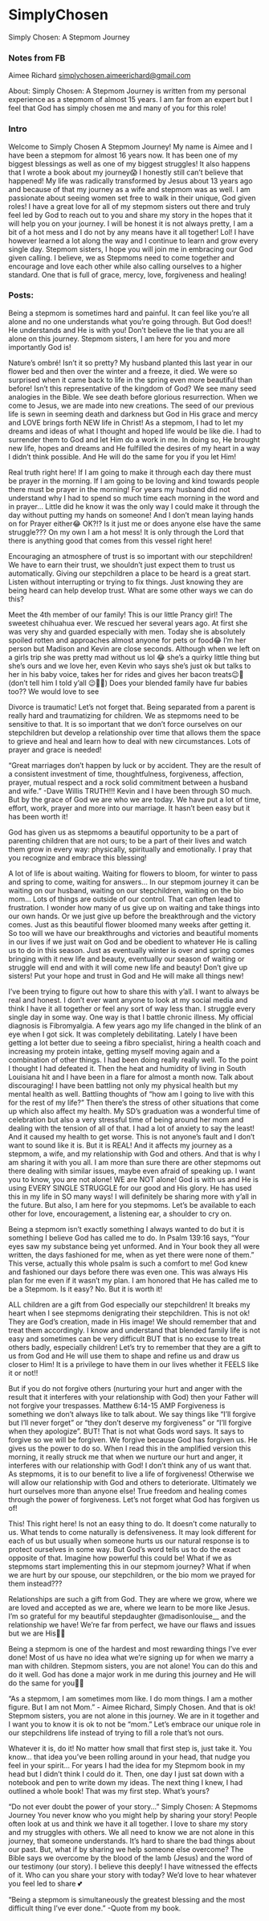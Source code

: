 # SimplyChosen
Simply Chosen: A Stepmom Journey

### Notes from FB

Aimee Richard
simplychosen.aimeerichard@gmail.com

About: 
Simply Chosen: A Stepmom Journey is written from my personal experience as a stepmom of almost 15 years. I am far from an expert but I feel that God has simply chosen me and many of you for this role!

### Intro
Welcome to Simply Chosen A Stepmom Journey!  My name is Aimee and I have been a stepmom for almost 16 years now. It has been one of my biggest blessings as well as one of my biggest struggles! It also happens that I wrote a book about my journey😱 I honestly still can’t believe that happened! 
My life was radically transformed by Jesus about 13 years ago and because of that my journey as a wife and stepmom was as well. I am passionate about seeing women set free to walk in their unique, God given roles!
I have a great love for all of my stepmom sisters out there and truly feel led by God to reach out to you and share my story in the hopes that it will help you on your journey. I will be honest it is not always pretty, I am a bit of a hot mess and I do not by any means have it all together! Lol! I have however learned a lot along the way and I continue to learn and grow every single day. 
Stepmom sisters, I hope you will join me in embracing our God given calling. I believe, we as Stepmoms need to come together and encourage and love each other while also calling ourselves to a higher standard. One that is full of grace, mercy, love, forgiveness and healing!

### Posts:
Being a stepmom is sometimes hard and painful. It can feel like you’re all alone and no one understands what you’re going through. But God does!! He understands and He is with you! Don’t believe the lie that you are all alone on this journey. Stepmom sisters, I am here for you and more importantly God is! 

Nature’s ombré! Isn’t it so pretty? My husband planted this last year in our flower bed and then over the winter and a freeze, it died. We were so surprised when it came back to life in the spring even more beautiful than before!
Isn’t this representative of the kingdom of God? We see many seed analogies in the Bible. We see death before glorious resurrection. 
When we come to Jesus, we are made into new creations. The seed of our previous life is sewn in seeming death and darkness but God in His grace and mercy and LOVE brings forth NEW life in Christ! 
As a stepmom, I had to let my dreams and ideas of what I thought and hoped life would be like die. I had to surrender them to God and let Him do a work in me. In doing so, He brought new life, hopes and dreams and He fulfilled the desires of my heart in a way I didn’t think possible. And He will do the same for you if you let Him! 

Real truth right here! If I am going to make it through each day there must be prayer in the morning. If I am going to be loving and kind towards people there must be prayer in the morning! For years my husband did not understand why I had to spend so much time each morning in the word and in prayer… Little did he know it was the only way I could make it through the day without putting my hands on someone! And I don’t mean laying hands on for Prayer either😂 OK?!? Is it just me or does anyone else have the same struggle??? On my own I am a hot mess! It is only through the Lord that there is anything good that comes from this vessel right here!

Encouraging an atmosphere of trust is so important with our stepchildren! We have to earn their trust, we shouldn’t just expect them to trust us automatically. 
Giving our stepchildren a place to be heard is a great start. Listen without interrupting or trying to fix things. Just knowing they are being heard can help develop trust. 
What are some other ways we can do this? 

Meet the 4th member of our family! This is our little Prancy girl! The sweetest chihuahua ever. We rescued her several years ago. At first she was very shy and guarded especially with men. Today she is absolutely spoiled rotten and approaches almost anyone for pets or food😂 
I’m her person but Madison and Kevin are close seconds. Although when we left on a girls trip she was pretty mad without us lol 😂 she’s a quirky little thing but she’s ours and we love her, even Kevin who says she’s just ok but talks to her in his baby voice, takes her for rides and gives her bacon treats😉🤣 (don’t tell him I told y’all 😉🤫🤭)
Does your blended family have fur babies too?? We would love to see 

Divorce is traumatic! Let’s not forget that. Being separated from a parent is really hard and traumatizing for children. We as stepmoms need to be sensitive to that. It is so important that we don’t force ourselves on our stepchildren but develop a relationship over time that allows them the space to grieve and heal and learn how to deal with new circumstances. Lots of prayer and grace is needed! 

“Great marriages don’t happen by luck or by accident. They are the result of a consistent investment of time, thoughtfulness, forgiveness, affection, prayer, mutual respect and a rock solid commitment between a husband and wife.” -Dave Willis 
TRUTH!!! Kevin and I have been through SO much. But by the grace of God we are who we are today. We have put a lot of time, effort, work, prayer and more into our marriage. It hasn’t been easy but it has been worth it!

God has given us as stepmoms a beautiful opportunity to be a part of parenting children that are not ours; to be a part of their lives and watch them grow in every way: physically, spiritually and emotionally. I pray that you recognize and embrace this blessing!

A lot of life is about waiting. Waiting for flowers to bloom, for winter to pass and spring to come, waiting for answers… 
In our stepmom journey it can be waiting on our husband, waiting on our stepchildren, waiting on the bio mom… Lots of things are outside of our control. That can often lead to frustration.
I wonder how many of us give up on waiting and take things into our own hands. Or we just give up before the breakthrough and the victory comes. 
Just as this beautiful flower bloomed many weeks after getting it. So too will we have our breakthroughs and victories and beautiful moments in our lives if we just wait on God and be obedient to whatever He is calling us to do in this season.
Just as eventually winter is over and spring comes bringing with it new life and beauty, eventually our season of waiting or struggle will end and with it will come new life and beauty!
Don’t give up sisters! Put your hope and trust in God and He will make all things new!

I’ve been trying to figure out how to share this with y’all. I want to always be real and honest. I don’t ever want anyone to look at my social media and think I have it all together or feel any sort of way less than.
I struggle every single day in some way. One way is that I battle chronic illness. My official diagnosis is Fibromyalgia. A few years ago my life changed in the blink of an eye when I got sick. It was completely debilitating. 
Lately I have been getting a lot better due to seeing a fibro specialist, hiring a health coach and increasing my protein intake, getting myself moving again and a combination of other things. I had been doing really really well. To the point I thought I had defeated it.
Then the heat and humidity of living in South Louisiana hit and I have been in a flare for almost a month now. Talk about discouraging! I have been battling not only my physical health but my mental health as well. Battling thoughts of “how am I going to live with this for the rest of my life?” 
Then there’s the stress of other situations that come up which also affect my health. My SD’s graduation was a wonderful time of celebration but also a very stressful time of being around her mom and dealing with the tension of all of that. I had a lot of anxiety to say the least! And it caused my health to get worse. 
This is not anyone’s fault and I don’t want to sound like it is. But it is REAL! And it affects my journey as a stepmom, a wife, and my relationship with God and others. And that is why I am sharing it with you all. I am more than sure there are other stepmoms out there dealing with similar issues, maybe even afraid of speaking up. I want you to know, you are not alone! 
WE are NOT alone! God is with us and He is using EVERY SINGLE STRUGGLE for our good and His glory. He has used this in my life in SO many ways! I will definitely be sharing more with y’all in the future. But also, I am here for you stepmoms. Let’s be available to each other for love, encouragement, a listening ear, a shoulder to cry on.

Being a stepmom isn’t exactly something I always wanted to do but it is something I believe God has called me to do. In Psalm 139:16 says, “Your eyes saw my substance being yet unformed. And in Your book they all were written, the days fashioned for me, when as yet there were none of them.” This verse, actually this whole psalm is such a comfort to me! God knew and fashioned our days before there was even one. This was always His plan for me even if it wasn’t my plan. I am honored that He has called me to be a Stepmom. Is it easy? No. But it is worth it!

ALL children are a gift from God especially our stepchildren! It breaks my heart when I see stepmoms denigrating their stepchildren. This is not ok! They are God’s creation, made in His image! We should remember that and treat them accordingly. I know and understand that blended family life is not easy and sometimes can be very difficult BUT that is no excuse to treat others badly, especially children! Let’s try to remember that they are a gift to us from God and He will use them to shape and refine us and draw us closer to Him! It is a privilege to have them in our lives whether it FEELS like it or not!!

But if you do not forgive others (nurturing your hurt and anger with the result that it interferes with your relationship with God) then your Father will not forgive your trespasses. Matthew 6:14-15 AMP
Forgiveness is something we don’t always like to talk about. We say things like “I’ll forgive but I’ll never forget” or “they don’t deserve my forgiveness” or “I’ll forgive when they apologize”.
BUT! That is not what Gods word says. It says to forgive so we will be forgiven. We forgive because God has forgiven us. He gives us the power to do so. 
When I read this in the amplified version this morning, it really struck me that when we nurture our hurt and anger, it interferes with our relationship with God! I don’t think any of us want that. 
As stepmoms, it is to our benefit to live a life of forgiveness! Otherwise we will allow our relationship with God and others to deteriorate. Ultimately we hurt ourselves more than anyone else! True freedom and healing comes through the power of forgiveness. Let’s not forget what God has forgiven us of!

This! This right here! Is not an easy thing to do. It doesn’t come naturally to us. What tends to come naturally is defensiveness. It may look different for each of us but usually when someone hurts us our natural response is to protect ourselves in some way. But God’s word tells us to do the exact opposite of that. Imagine how powerful this could be! What if we as stepmoms start implementing this in our stepmom journey? What if when we are hurt by our spouse, our stepchildren, or the bio mom we prayed for them instead???  

Relationships are such a gift from God. They are where we grow, where we are loved and accepted as we are, where we learn to be more like Jesus. I’m so grateful for my beautiful stepdaughter @madisonlouise__ and the relationship we have! We’re far from perfect, we have our flaws and issues but we are His🙌🏻

Being a stepmom is one of the hardest and most rewarding things I’ve ever done! Most of us have no idea what we’re signing up for when we marry a man with children. Stepmom sisters, you are not alone! You can do this and do it well. God has done a major work in me during this journey and He will do the same for you🙌🏻

“As a stepmom, I am sometimes mom like. I do mom things. I am a mother figure. But I am not Mom.” - Aimee Richard, Simply Chosen. And that is ok! Stepmom sisters, you are not alone in this journey. We are in it together and I want you to know it is ok to not be “mom.” Let’s embrace our unique role in our stepchildrens life instead of trying to fill a role that’s not ours. 

Whatever it is, do it! No matter how small that first step is, just take it. You know... that idea you’ve been rolling around in your head, that nudge you feel in your spirit... 
For years I had the idea for my Stepmom book in my head but I didn’t think I could do it. Then, one day I just sat down with a notebook and pen to write down my ideas. The next thing I knew, I had outlined a whole book! 
That was my first step. What’s yours?

“Do not ever doubt the power of your story...” Simply Chosen: A Stepmoms Journey
You never know who you might help by sharing your story! People often look at us and think we have it all together. I love to share my story and my struggles with others. We all need to know we are not alone in this journey, that someone understands.
It’s hard to share the bad things about our past. But, what if by sharing we help someone else overcome? The Bible says we overcome by the blood of the lamb (Jesus) and the word of our testimony (our story). I believe this deeply! I have witnessed the effects of it.
Who can you share your story with today? We’d love to hear whatever you feel led to share 💕

“Being a stepmom is simultaneously the greatest blessing and the most difficult thing I’ve ever done.” -Quote from my book. 
